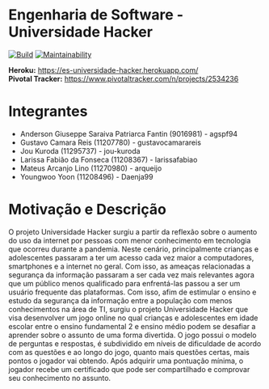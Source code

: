 # Engenharia de Software - Universidade Hacker
[![Build](https://github.com/agspf94/es-universidade-hacker/actions/workflows/main.yml/badge.svg?branch=master)](https://github.com/agspf94/es-universidade-hacker/actions/workflows/main.yml)
[![Maintainability](https://api.codeclimate.com/v1/badges/b1663227c5e0583626bf/maintainability)](https://codeclimate.com/github/agspf94/es-universidade-hacker/maintainability)

**Heroku:** https://es-universidade-hacker.herokuapp.com/ <br>
**Pivotal Tracker:** https://www.pivotaltracker.com/n/projects/2534236

# Integrantes
- Anderson Giuseppe Saraiva Patriarca Fantin (9016981) - agspf94
- Gustavo Camara Reis (11207780) - gustavocamarareis
- Jou Kuroda (11295737) - jou-kuroda
- Larissa Fabião da Fonseca (11208367) - larissafabiao
- Mateus Arcanjo Lino (11270980) - arqueijo
- Youngwoo Yoon (11208496) - Daenja99

# Motivação e Descrição
O projeto Universidade Hacker surgiu a partir da reflexão sobre o aumento do uso da internet por pessoas com menor conhecimento em tecnologia que ocorreu durante a pandemia. Neste cenário, principalmente crianças e adolescentes passaram a ter um acesso cada vez maior a computadores, smartphones e a internet no geral. Com isso, as ameaças relacionadas a segurança da informação passaram a ser cada vez mais relevantes agora que um público menos qualificado para enfrentá-las passou a ser um usuário frequente das plataformas. Com isso, afim de estimular o ensino e estudo da segurança da informação entre a população com menos conhecimentos na área de TI, surgiu o projeto Universidade Hacker que visa desenvolver um jogo online no qual crianças e adolescentes em idade escolar entre o ensino fundamental 2 e ensino médio podem se desafiar a aprender sobre o assunto de uma forma divertida. O jogo possui o modelo de perguntas e respostas, é subdividido em níveis de dificuldade de acordo com as questões e ao longo do jogo, quanto mais questões certas, mais pontos o jogador vai obtendo. Após adquirir uma pontuação mínima, o jogador recebe um certificado que pode ser compartilhado e comprovar seu conhecimento no assunto.
